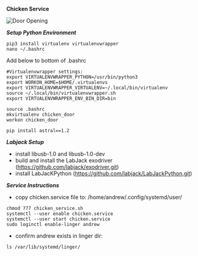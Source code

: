 **Chicken Service**

![Door Opening](/images/output5.gif "Chicken Happy")

***Setup Python Environment***
```
pip3 install virtualenv virtualenvwrapper
nano ~/.bashrc
```
Add below to bottom of .bashrc
```
#Virtualenvwrapper settings:
export VIRTUALENVWRAPPER_PYTHON=/usr/bin/python3
export WORKON_HOME=$HOME/.virtualenvs
export VIRTUALENVWRAPPER_VIRTUALENV=~/.local/bin/virtualenv
source ~/.local/bin/virtualenvwrapper.sh
export VIRTUALENVWRAPPER_ENV_BIN_DIR=bin

```
```
source .bashrc
mkvirtualenv chicken_door
workon chicken_door

pip install astral==1.2
```
***Labjack Setup***
- install libusb-1.0 and libusb-1.0-dev
- build and install the LabJack exodriver (https://github.com/labjack/exodriver.git)
- install LabJacKPython (https://github.com/labjack/LabJackPython.git)


***Service Instructions***
- copy chicken.service file to: /home/andrew/.config/systemd/user/

```
chmod 777 chicken_service.sh
systemctl --user enable chicken.service
systemctl --user start chicken.service 
sudo loginctl enable-linger andrew
```
- confirm andrew exists in linger dir:
```
ls /var/lib/systemd/linger/
```   
